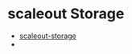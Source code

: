 # scaleout Storage

  - [scaleout-storage](../../solution/scaleout-storage/scaleout-storage.md)
  - 